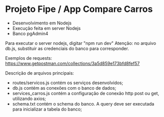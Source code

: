 # Projeto Fipe / App Compare Carros

- Desenvolvimento em Nodejs
- Execução feita em server Nodejs
- Banco pgAdmin4

Para executar o server nodejs, digitar "npm run dev"
Atenção: no arquivo db.js, substituir as credenciais do banco para corresponder.

Exemplos de requests:
https://www.getpostman.com/collections/3a5d859e173bfd8fef57

Descrição de arquivos principais:
- routes/servicos.js contém os serviços desenvolvidos;
- db.js contém as conexões com o banco de dados;
- services_carros.js contém a configuração de conexão http post ou get, utilizando axios;
- schema.txt contém o schema do banco. A query deve ser executada para inicializar a tabela do banco;
